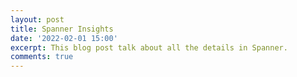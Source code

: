 ```yaml
---
layout: post
title: Spanner Insights
date: '2022-02-01 15:00'
excerpt: This blog post talk about all the details in Spanner.
comments: true
---
```

